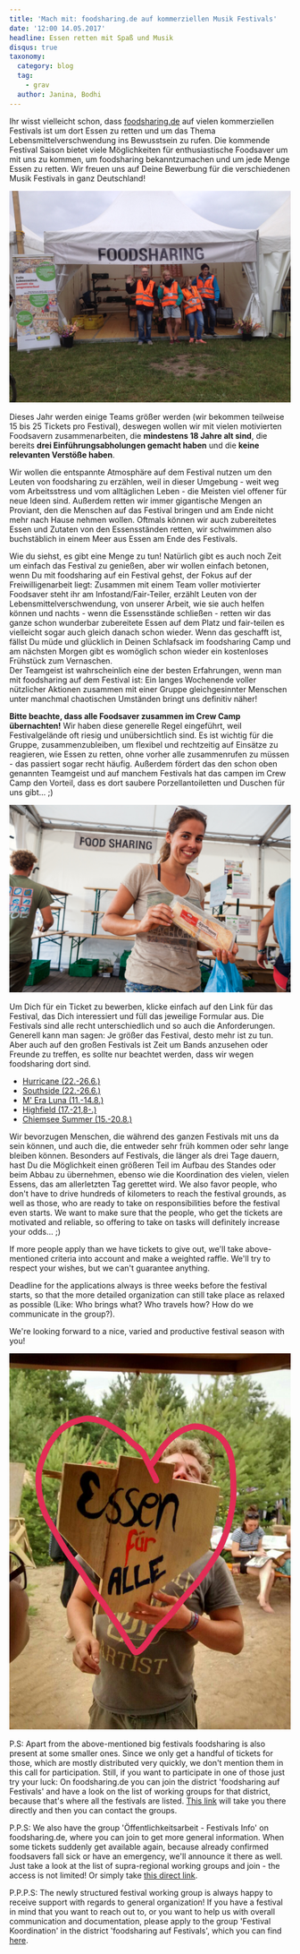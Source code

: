```yaml
---
title: 'Mach mit: foodsharing.de auf kommerziellen Musik Festivals'
date: '12:00 14.05.2017'
headline: Essen retten mit Spaß und Musik
disqus: true
taxonomy:
  category: blog
  tag:
    - grav
  author: Janina, Bodhi
---
```


Ihr wisst vielleicht schon, dass [foodsharing.de](https://foodsharing.de) auf vielen kommerziellen Festivals ist um dort Essen zu retten und um das Thema Lebensmittelverschwendung ins Bewusstsein zu rufen. Die kommende Festival Saison bietet viele Möglichkeiten für enthusiastische Foodsaver um mit uns zu kommen, um foodsharing bekanntzumachen und um jede Menge Essen zu retten. Wir freuen uns auf Deine Bewerbung für die verschiedenen Musik Festivals in ganz Deutschland!

![](/images/summerstale_booth.JPG)

Dieses Jahr werden einige Teams größer werden (wir bekommen teilweise 15 bis 25 Tickets pro Festival), deswegen wollen wir mit vielen motivierten Foodsavern zusammenarbeiten, die **mindestens 18 Jahre alt sind**, die bereits **drei Einführungsabholungen gemacht haben** und die **keine relevanten Verstöße haben**.

Wir wollen die entspannte Atmosphäre auf dem Festival nutzen um den Leuten von foodsharing zu erzählen, weil in dieser Umgebung - weit weg vom Arbeitsstress und vom alltäglichen Leben - die Meisten viel offener für neue Ideen sind. Außerdem retten wir immer gigantische Mengen an Proviant, den die Menschen auf das Festival bringen und am Ende nicht mehr nach Hause nehmen wollen. Oftmals können wir auch zubereitetes Essen und Zutaten von den Essensständen retten, wir schwimmen also buchstäblich in einem Meer aus Essen am Ende des Festivals.

Wie du siehst, es gibt eine Menge zu tun! Natürlich gibt es auch noch Zeit um einfach das Festival zu genießen, aber wir wollen einfach betonen, wenn Du mit foodsharing auf ein Festival gehst, der Fokus auf der Freiwilligenarbeit liegt: Zusammen mit einem Team voller motivierter Foodsaver steht ihr am Infostand/Fair-Teiler, erzählt Leuten von der Lebensmittelverschwendung, von unserer Arbeit, wie sie auch helfen können und nachts - wenn die Essensstände schließen - retten wir das ganze schon wunderbar zubereitete Essen auf dem Platz und fair-teilen es vielleicht sogar auch gleich danach schon wieder. Wenn das geschafft ist, fällst Du müde und glücklich in Deinen Schlafsack im foodsharing Camp und am nächsten Morgen gibt es womöglich schon wieder ein kostenloses Frühstück zum Vernaschen.  
Der Teamgeist ist wahrscheinlich eine der besten Erfahrungen, wenn man mit foodsharing auf dem Festival ist: Ein langes Wochenende voller nützlicher Aktionen zusammen mit einer Gruppe gleichgesinnter Menschen unter manchmal chaotischen Umständen bringt uns definitiv näher!

**Bitte beachte, dass alle Foodsaver zusammen im Crew Camp übernachten!** Wir haben diese generelle Regel eingeführt, weil Festivalgelände oft riesig und unübersichtlich sind. Es ist wichtig für die Gruppe, zusammenzubleiben, um flexibel und rechtzeitig auf Einsätze zu reagieren, wie Essen zu retten, ohne vorher alle zusammenrufen zu müssen - das passiert sogar recht häufig. Außerdem fördert das den schon oben genannten Teamgeist und auf manchem Festivals hat das campen im Crew Camp den Vorteil, dass es dort saubere Porzellantoiletten und Duschen für uns gibt... ;)

![](/images/appelflappen.jpg)

Um Dich für ein Ticket zu bewerben, klicke einfach auf den Link für das Festival, das Dich interessiert und füll das jeweilige Formular aus. Die Festivals sind alle recht unterschiedlich und so auch die Anforderungen. Generell kann man sagen: Je größer das Festival, desto mehr ist zu tun. Aber auch auf den großen Festivals ist Zeit um Bands anzusehen oder Freunde zu treffen, es sollte nur beachtet werden, dass wir wegen foodsharing dort sind.

* [Hurricane (22.-26.6.)](https://goo.gl/forms/09YXg3oesiBkPstG2)
* [Southside (22.-26.6.)](https://goo.gl/forms/p1sl3bdgriUCVoo02)
* [M' Era Luna (11.-14.8.)](https://goo.gl/forms/wKwDYoYEiqXhvzRP2)
* [Highfield (17.-21,8-.)](https://goo.gl/forms/PHfsb6kiUseWxh6y1)
* [Chiemsee Summer (15.-20.8.)](https://goo.gl/forms/sWhxg0id3QPrqZEw1)

Wir bevorzugen Menschen, die während des ganzen Festivals mit uns da sein können, und auch die, die entweder sehr früh kommen oder sehr lange bleiben können. Besonders auf Festivals, die länger als drei Tage dauern, hast Du die Möglichkeit einen größeren Teil im Aufbau des Standes oder beim Abbau zu übernehmen, ebenso wie die Koordination des vielen, vielen Essens, das am allerletzten Tag gerettet wird. We also favor people, who don't have to drive hundreds of kilometers to reach the festival grounds, as well as those, who are ready to take on responsibilities before the festival even starts. We want to make sure that the people, who get the tickets are motivated and reliable, so offering to take on tasks will definitely increase your odds... ;)

If more people apply than we have tickets to give out, we'll take above-mentioned criteria into account and make a weighted raffle. We'll try to respect your wishes, but we can't guarantee anything.

Deadline for the applications always is three weeks before the festival starts, so that the more detailed organization can still take place as relaxed as possible (Like: Who brings what? Who travels how? How do we communicate in the group?).

We're looking forward to a nice, varied and productive festival season with you!

![](/images/bodhi_essenfueralle.jpg)

P.S: Apart from the above-mentioned big festivals foodsharing is also present at some smaller ones. Since we only get a handful of tickets for those, which are mostly distributed very quickly, we don't mention them in this call for participation. Still, if you want to participate in one of those just try your luck: On foodsharing.de you can join the district 'foodsharing auf Festivals' and have a look on the list of working groups for that district, because that's where all the festivals are listed. [This link](https://foodsharing.de/?page=groups&p=1432) will take you there directly and then you can contact the groups.

P.P.S: We also have the group 'Öffentlichkeitsarbeit - Festivals Info' on foodsharing.de, where you can join to get more general information. When some tickets suddenly get available again, because already confirmed foodsavers fall sick or have an emergency, we'll announce it there as well. Just take a look at the list of supra-regional working groups and join - the access is not limited! Or simply take [this direct link](https://foodsharing.de/?page=groups).

P.P.P.S: The newly structured festival working group is always happy to receive support with regards to general organization! If you have a festival in mind that you want to reach out to, or you want to help us with overall communication and documentation, please apply to the group 'Festival Koordination' in the district 'foodsharing auf Festivals', which you can find [here](https://foodsharing.de/?page=groups&p=1432).